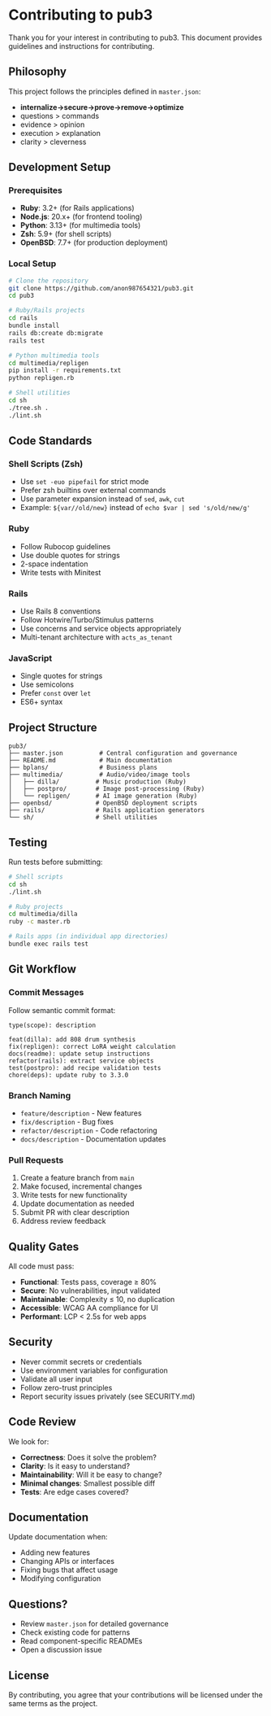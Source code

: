 # Contributing to pub3

Thank you for your interest in contributing to pub3. This document provides guidelines and instructions for contributing.

## Philosophy

This project follows the principles defined in `master.json`:

- **internalize→secure→prove→remove→optimize**
- questions > commands
- evidence > opinion
- execution > explanation
- clarity > cleverness

## Development Setup

### Prerequisites

- **Ruby**: 3.2+ (for Rails applications)
- **Node.js**: 20.x+ (for frontend tooling)
- **Python**: 3.13+ (for multimedia tools)
- **Zsh**: 5.9+ (for shell scripts)
- **OpenBSD**: 7.7+ (for production deployment)

### Local Setup

```bash
# Clone the repository
git clone https://github.com/anon987654321/pub3.git
cd pub3

# Ruby/Rails projects
cd rails
bundle install
rails db:create db:migrate
rails test

# Python multimedia tools
cd multimedia/repligen
pip install -r requirements.txt
python repligen.rb

# Shell utilities
cd sh
./tree.sh .
./lint.sh
```

## Code Standards

### Shell Scripts (Zsh)

- Use `set -euo pipefail` for strict mode
- Prefer zsh builtins over external commands
- Use parameter expansion instead of `sed`, `awk`, `cut`
- Example: `${var//old/new}` instead of `echo $var | sed 's/old/new/g'`

### Ruby

- Follow Rubocop guidelines
- Use double quotes for strings
- 2-space indentation
- Write tests with Minitest

### Rails

- Use Rails 8 conventions
- Follow Hotwire/Turbo/Stimulus patterns
- Use concerns and service objects appropriately
- Multi-tenant architecture with `acts_as_tenant`

### JavaScript

- Single quotes for strings
- Use semicolons
- Prefer `const` over `let`
- ES6+ syntax

## Project Structure

```
pub3/
├── master.json          # Central configuration and governance
├── README.md            # Main documentation
├── bplans/              # Business plans
├── multimedia/          # Audio/video/image tools
│   ├── dilla/          # Music production (Ruby)
│   ├── postpro/        # Image post-processing (Ruby)
│   └── repligen/       # AI image generation (Ruby)
├── openbsd/            # OpenBSD deployment scripts
├── rails/              # Rails application generators
└── sh/                 # Shell utilities
```

## Testing

Run tests before submitting:

```bash
# Shell scripts
cd sh
./lint.sh

# Ruby projects
cd multimedia/dilla
ruby -c master.rb

# Rails apps (in individual app directories)
bundle exec rails test
```

## Git Workflow

### Commit Messages

Follow semantic commit format:

```
type(scope): description

feat(dilla): add 808 drum synthesis
fix(repligen): correct LoRA weight calculation
docs(readme): update setup instructions
refactor(rails): extract service objects
test(postpro): add recipe validation tests
chore(deps): update ruby to 3.3.0
```

### Branch Naming

- `feature/description` - New features
- `fix/description` - Bug fixes
- `refactor/description` - Code refactoring
- `docs/description` - Documentation updates

### Pull Requests

1. Create a feature branch from `main`
2. Make focused, incremental changes
3. Write tests for new functionality
4. Update documentation as needed
5. Submit PR with clear description
6. Address review feedback

## Quality Gates

All code must pass:

- **Functional**: Tests pass, coverage ≥ 80%
- **Secure**: No vulnerabilities, input validated
- **Maintainable**: Complexity ≤ 10, no duplication
- **Accessible**: WCAG AA compliance for UI
- **Performant**: LCP < 2.5s for web apps

## Security

- Never commit secrets or credentials
- Use environment variables for configuration
- Validate all user input
- Follow zero-trust principles
- Report security issues privately (see SECURITY.md)

## Code Review

We look for:

- **Correctness**: Does it solve the problem?
- **Clarity**: Is it easy to understand?
- **Maintainability**: Will it be easy to change?
- **Minimal changes**: Smallest possible diff
- **Tests**: Are edge cases covered?

## Documentation

Update documentation when:

- Adding new features
- Changing APIs or interfaces
- Fixing bugs that affect usage
- Modifying configuration

## Questions?

- Review `master.json` for detailed governance
- Check existing code for patterns
- Read component-specific READMEs
- Open a discussion issue

## License

By contributing, you agree that your contributions will be licensed under the same terms as the project.
